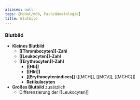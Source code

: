```yaml
---
aliases: null
tags: [Modul/m08, Fach/Hämatologie]
title: Blutbild
---
```

### Blutbild
- **Kleines Blutbild**
	- **[[Thrombocyten]]-Zahl**
	- **[[Leukocyten]]-Zahl**
	- **[[Erythrocyten]]-Zahl**
		- **[[Hb]]**
		- **[[Hkt]]**
		- **[[Erythrocytenindices]]** ([[MCH]], [[MCV]], [[MCHC]])
		- **Retikulocyten**
- **Großes Blutbild** zusätzlich
	- Differenzierung der [[Leukocyten]]